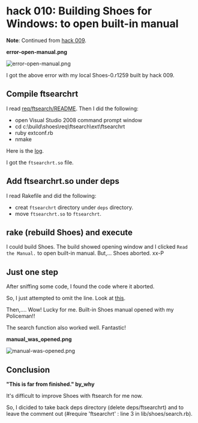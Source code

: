 hack 010: Building Shoes for Windows: to open built-in manual
=============================================================

**Note**: Continued from [hack 009](http://github.com/ashbb/shoes_hack_note/tree/master/md/hack009.md).

**error-open-manual.png**

![error-open-manual.png](http://github.com/ashbb/shoes_hack_note/raw/master/img/error-open-manual.png)

I got the above error with my local Shoes-0.r1259 built by hack 009.


Compile ftsearchrt
------------------

I read [req/ftsearch/README](http://github.com/ashbb/shoes/blob/master/req/ftsearch/README). Then I did the following:

- open Visual Studio 2008 command prompt window
- cd c:\build\shoes\req\ftsearch\ext\ftsearchrt
- ruby extconf.rb
- nmake

Here is the [log](http://github.com/ashbb/shoes_hack_note/tree/master/log/compile_ftsearchrt_091004.log).

I got the `ftsearchrt.so` file.

Add ftsearchrt.so under deps
----------------------------

I read Rakefile and did the following:

- creat `ftsearchrt` directory under `deps` directory.
- move `ftsearchrt.so` to `ftsearchrt`.

rake (rebuild Shoes) and execute
--------------------------------

I could build Shoes. The build showed opening window and I clicked `Read the Manual.` to open built-in manual. But,... Shoes aborted. xx-P


Just one step
-------------

After sniffing some code, I found the code where it aborted.

So, I just attempted to omit the line. Look at [this](http://github.com/ashbb/shoes/commit/23a5d6c71b1653a9eb83d291bed5774033f7c044).

Then,.... Wow! Lucky for me. Built-in Shoes manual opened with my Policeman!!

The search function also worked well. Fantastic!


**manual_was_opened.png**

![manual-was-opened.png](http://github.com/ashbb/shoes_hack_note/raw/master/img/manual-was-opened.png)


Conclusion
----------

**"This is far from finished." by\_why**

It's difficult to improve Shoes with ftsearch for me now.

So, I dicided to take back deps directory (delete deps/ftsearchrt) and to leave the comment out (#require 'ftsearchrt' : line 3 in lib/shoes/search.rb).

